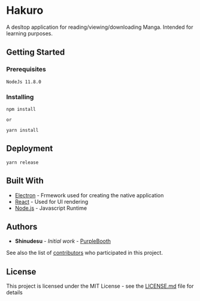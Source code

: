 # Hakuro

A desltop application for reading/viewing/downloading Manga. Intended for learning purposes.

## Getting Started

### Prerequisites

```
NodeJs 11.8.0
```

### Installing

```
npm install

or

yarn install
```

## Deployment

```
yarn release
```

## Built With

- [Electron](https://electronjs.org/) - Frmework used for creating the native application
- [React](https://reactjs.org/) - Used for UI rendering
- [Node.js](https://nodejs.org/en/) - Javascript Runtime

## Authors

- **Shinudesu** - _Initial work_ - [PurpleBooth](https://github.com/Shinudesu)

See also the list of [contributors](https://github.com/your/project/contributors) who participated in this project.

## License

This project is licensed under the MIT License - see the [LICENSE.md](LICENSE) file for details
